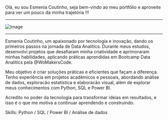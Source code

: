 Olá, eu sou Esmenia Coutinho, seja bem-vindo ao meu portfólio e aproveite para ver um pouco da minha trajetória !!!
_____________________________________________________________________________________________________________________

![image](https://github.com/user-attachments/assets/6b31a0a1-3bf5-458a-b21c-862a0c068212)

_____________________________________________________________________________________________________________________
Esmenia Coutinho, um apaixonado por tecnologia e inovação, dando os primeiros passos na jornada de Data Analitics. Durante meus estudos, desenvolvi projetos que desafiaram minha criatividade e aprimoraram minhas habilidades, aplicando práticas aprendidas em Bootcamp Data Analitics pela @WoMakersCode.

Meu objetivo é criar soluções práticas e eficientes que façam a diferença. Tenho experiência em projetos acadêmicos e pessoais, abordando análise de dados, exploracão estatística e elaboracão visual, além de explorar meus conhecimentos com Python, SQL e Power BI.

Acredito no poder da tecnologia para transformar ideias em resultados, e isso é o que me motiva a continuar aprendendo e construindo.

Skills: Python / SQL / Power BI / Análise de dados

<!---
esmenia-coutinho/esmenia-coutinho is a ✨ special ✨ repository because its `README.md` (this file) appears on your GitHub profile.
You can click the Preview link to take a look at your changes.
--->
